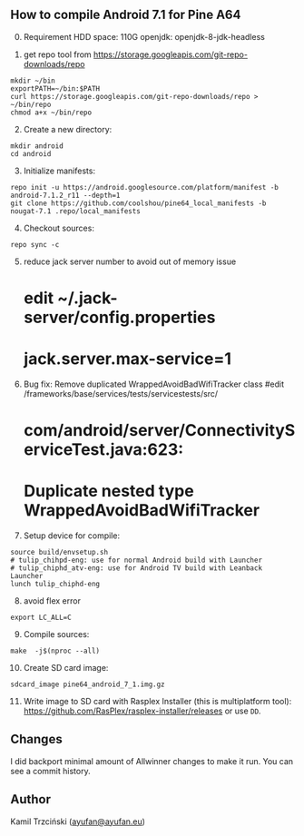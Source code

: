 ## How to compile Android 7.1 for Pine A64
0. Requirement
    HDD space: 110G
    openjdk: openjdk-8-jdk-headless

1. get repo tool from https://storage.googleapis.com/git-repo-downloads/repo
  ```
  mkdir ~/bin
  exportPATH=~/bin:$PATH
  curl https://storage.googleapis.com/git-repo-downloads/repo > ~/bin/repo
  chmod a+x ~/bin/repo
  ```
2. Create a new directory:
  ```
  mkdir android
  cd android
  ```

3. Initialize manifests:
  ```
  repo init -u https://android.googlesource.com/platform/manifest -b android-7.1.2_r11 --depth=1
  git clone https://github.com/coolshou/pine64_local_manifests -b nougat-7.1 .repo/local_manifests
  ```

4. Checkout sources:
  ```
  repo sync -c
  ```

5.  reduce jack server number to avoid out of memory issue
    # edit ~/.jack-server/config.properties
    # jack.server.max-service=1

6. Bug fix: Remove duplicated WrappedAvoidBadWifiTracker class
    #edit /frameworks/base/services/tests/servicestests/src/
    #          com/android/server/ConnectivityServiceTest.java:623:
    #          Duplicate nested type WrappedAvoidBadWifiTracker

7. Setup device for compile:
  ```
  source build/envsetup.sh
  # tulip_chihpd-eng: use for normal Android build with Launcher
  # tulip_chiphd_atv-eng: use for Android TV build with Leanback Launcher
  lunch tulip_chiphd-eng
  ```

8. avoid flex error
  ```
export LC_ALL=C
  ```

9. Compile sources:
  ```
  make  -j$(nproc --all)
  ```

10. Create SD card image:
  ```
  sdcard_image pine64_android_7_1.img.gz
  ```

11. Write image to SD card with Rasplex Installer (this is multiplatform tool):
  https://github.com/RasPlex/rasplex-installer/releases or use `DD`.

## Changes

I did backport minimal amount of Allwinner changes to make it run.
You can see a commit history.

## Author

Kamil Trzciński (ayufan@ayufan.eu)
